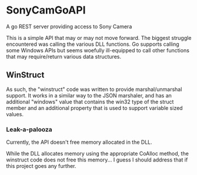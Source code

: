 # SonyCamGoAPI
A go REST server providing access to Sony Camera

This is a simple API that may or may not move forward.
The biggest struggle encountered was calling the various DLL functions. Go supports calling some Windows APIs but seems woefully ill-equipped to call other functions that may require/return various data structures.

## WinStruct
As such, the "winstruct" code was written to provide marshal/unmarshal support. It works in a similar way to the JSON marshaler, and has an additional "windows" value that contains the win32 type of the struct member and an additional property that is used to support variable sized values.

### Leak-a-palooza
Currently, the API doesn't free memory allocated in the DLL.

While the DLL allocates memory using the appropriate CoAlloc method, the winstruct code does not free this memory... I guess I should address that if this project goes any further.
